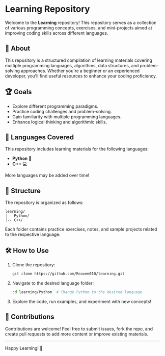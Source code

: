 # Learning Repository

Welcome to the **Learning** repository! This repository serves as a collection of various programming concepts, exercises, and mini-projects aimed at improving coding skills across different languages.

## 📌 About
This repository is a structured compilation of learning materials covering multiple programming languages, algorithms, data structures, and problem-solving approaches. Whether you're a beginner or an experienced developer, you'll find useful resources to enhance your coding proficiency.

## 🏆 Goals
- Explore different programming paradigms.
- Practice coding challenges and problem-solving.
- Gain familiarity with multiple programming languages.
- Enhance logical thinking and algorithmic skills.

## 🚀 Languages Covered
This repository includes learning materials for the following languages:
- **Python** 🐍
- **C++** 💻

More languages may be added over time!

## 📂 Structure
The repository is organized as follows:
```
learning/
│-- Python/
│-- C++/
```
Each folder contains practice exercises, notes, and sample projects related to the respective language.

## 🛠 How to Use
1. Clone the repository:
   ```sh
   git clone https://github.com/Reaven010/learning.git
   ```
2. Navigate to the desired language folder:
   ```sh
   cd learning/Python  # Change Python to the desired language
   ```
3. Explore the code, run examples, and experiment with new concepts!

## 🤝 Contributions
Contributions are welcome! Feel free to submit issues, fork the repo, and create pull requests to add more content or improve existing materials.

---
Happy Learning! 🚀
